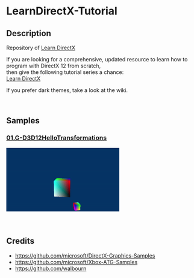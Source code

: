 # LearnDirectX-Tutorial
## Description
Repository of [Learn DirectX](https://www.learndirectx.net/) <br />

If you are looking for a comprehensive, updated resource to learn how to program with DirectX 12 from scratch, <br />
then give the following tutorial series a chance: <br />
[Learn DirectX](https://www.learndirectx.net/) <br />

If you prefer dark themes, take a look at the wiki. <br />

<br>

## Samples
### [01.G-D3D12HelloTransformations](https://github.com/PAMinerva/LearnDirectX-Samples/tree/master/01G-D3D12HelloTransformations)
<!---
![](images/camera.gif) <br /><br />
-->
<img src="images/07.gif" alt="camera" width="300"/>  <br /><br /><br />

## Credits
* https://github.com/microsoft/DirectX-Graphics-Samples <br />
* https://github.com/microsoft/Xbox-ATG-Samples <br />
* https://github.com/walbourn
